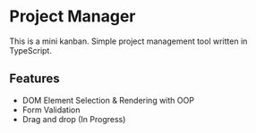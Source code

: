 # Project Manager

This is a mini kanban. Simple project management tool written in TypeScript.

## Features

- DOM Element Selection & Rendering with OOP
- Form Validation
- Drag and drop (In Progress)
